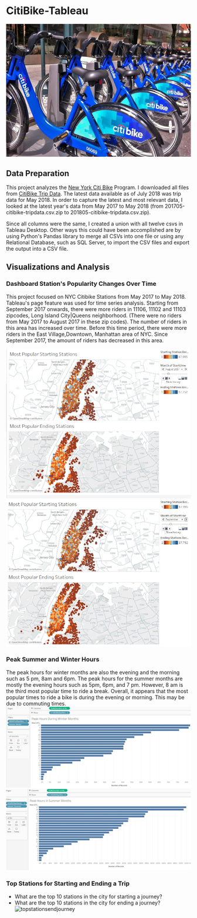 # CitiBike-Tableau

![Citi-Bikes](Images/citi-bike-station-bikes.jpg)

## Data Preparation
This project analyzes the [New York Citi Bike](https://en.wikipedia.org/wiki/Citi_Bike) Program. I downloaded all files from [CitiBike Trip Data](https://s3.amazonaws.com/tripdata/index.html). The latest data available as of July 2018 was trip data for May 2018. In order to capture the latest and most relevant data, I looked at the latest year's data from May 2017 to May 2018 (from 201705-citibike-tripdata.csv.zip to 201805-citibike-tripdata.csv.zip). 

Since all columns were the same, I created a union with all twelve csvs in Tableau Desktop. Other ways this could have been accomplished are by using Python's Pandas library to merge all CSVs into one file or using any Relational Database, such as SQL Server, to import the CSV files and export the output into a CSV file. 

## Visualizations and Analysis 

### Dashboard Station's Popularity Changes Over Time
This project focused on NYC Citibike Stations from May 2017 to May 2018. Tableau's page feature was used for time series analysis. Starting from September 2017 onwards, there were more riders in 11106, 11102 and 11103 zipcodes, Long Island City|Queens neighborhood. (There were no riders from May 2017 to August 2017 in these zip codes). The number of riders in this area has increased over time. 
Before this time period, there were more riders in the East Village,Downtown, Manhattan area of NYC. Since September 2017, the amount of riders has decreased in this area. 

![aug2018popularstations](Images/aug2018popularstations.JPG)
![sept2018popularstations](Images/sept2018popularstations.JPG)

### Peak Summer and Winter Hours
The peak hours for winter months are also the evening and the morning such as 5 pm, 8am and 6pm. 
The peak hours for the summer months are mostly the evening hours such as 5pm, 6pm, and 7 pm. However, 8 am is the third most popular time to ride a break. 
Overall, it appears that the most popular times to ride a bike is during the evening or morning. This may be due to commuting times. 
![peakwinterhours](Images/peakwinterhours.JPG)
![peaksummerhours](Images/peaksummerhours.JPG)

### Top Stations for Starting and Ending a Trip

* What are the top 10 stations in the city for starting a journey? 
* What are the top 10 stations in the city for ending a journey? 
![topstationsendjourney](Images/topstationsendjourney.JPG)